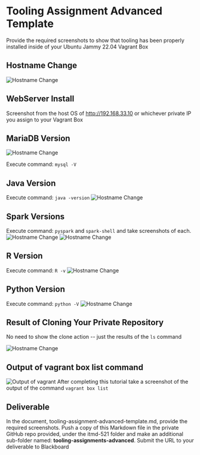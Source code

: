 # Tooling Assignment Advanced Template

Provide the required screenshots to show that tooling has been properly installed inside of your Ubuntu Jammy 22.04 Vagrant Box

## Hostname Change

![Hostname Change]((https://github.com/deepakreddy22/illinoistech-itm/blob/main/itmd-521/images/host.png))
## WebServer Install

Screenshot from the host OS of http://192.168.33.10  or whichever private IP you assign to your Vagrant Box

## MariaDB Version
![Hostname Change](())

Execute command: `mysql -V`

## Java Version

Execute command: `java -version`
![Hostname Change](())
## Spark Versions

Execute command: `pyspark` and `spark-shell` and take screenshots of each.
![Hostname Change](())
![Hostname Change](())
## R Version

Execute command: `R -v`
![Hostname Change](())
## Python Version

Execute command: `python -V`
![Hostname Change](())
## Result of Cloning Your Private Repository

No need to show the clone action -- just the results of the `ls` command

![Hostname Change](())

## Output of vagrant box list command
![Output of vagrant]((https://github.com/deepakreddy22/illinoistech-itm/blob/main/itmd-521/images/vagrant_list.png))
After completing this tutorial take a screenshot of the output of the command ```vagrant box list```

## Deliverable

In the document, tooling-assignment-advanced-template.md, provide the required screenshots. Push a copy of this Markdown file in the private GitHub repo provided, under the itmd-521 folder and make an additional sub-folder named: **tooling-assignments-advanced**.  Submit the URL to your deliverable to Blackboard
